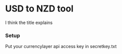 # USD to NZD tool

I think the title explains

### Setup
Put your currencylayer api access key in secretkey.txt
